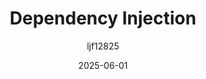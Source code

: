 ---
title: "Dependency Injection"
layout: single
date: 2025-06-01
categories: [笔记]
tags: [Unity, Architecture]
author: "ljf12825"
permalink: /posts/2025-08-02-Dependency-Injection/
---